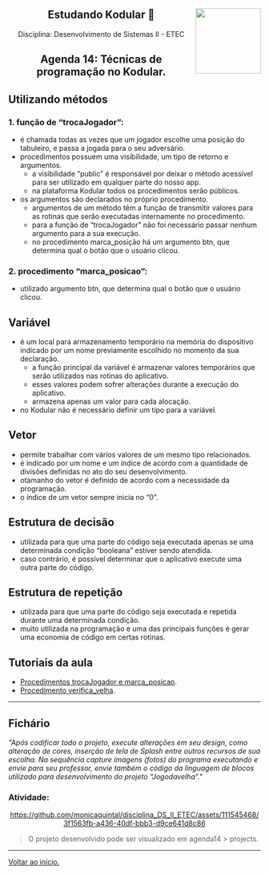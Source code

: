 <div align="center">
<a href="https://github.com/monicaquintal" target="_blank"><img align="right" height="130" src="https://cdn.jsdelivr.net/gh/devicons/devicon/icons/php/php-plain.svg" /></a>
<h2>Estudando Kodular 🤳</h2>
<p>Disciplina: Desenvolvimento de Sistemas II - ETEC</p>
</div>

<div id="agenda06" align="center">
<h2>Agenda 14: Técnicas de programação no Kodular.</h2>
</div>

## Utilizando métodos

### 1. função de “trocaJogador”:

- é chamada todas as vezes que um jogador escolhe uma posição do tabuleiro, e passa a jogada para o seu adversário.
- procedimentos possuem uma visibilidade, um tipo de retorno e argumentos. 
  - a visibilidade “public” é responsável por deixar o método acessível para ser utilizado em qualquer parte do nosso app.
  - na plataforma Kodular todos os procedimentos serão públicos.
- os argumentos são declarados no próprio procedimento. 
  - argumentos de um método têm a função de transmitir valores para as rotinas que serão executadas internamente no procedimento. 
  - para a função de “trocaJogador” não foi necessário passar nenhum argumento para a sua execução.
  -  no procedimento marca_posição há um argumento btn, que determina qual o botão que o usuário clicou.

### 2. procedimento “marca_posicao”:

- utilizado argumento btn, que determina qual o botão que o usuário clicou.

## Variável

- é um local para armazenamento temporário na memória do dispositivo indicado por um nome previamente escolhido no momento da sua declaração. 
  - a função principal da variável é armazenar valores temporários que serão utilizados nas rotinas do aplicativo.
  - esses valores podem sofrer alterações durante a execução do aplicativo.
  - armazena apenas um valor para cada alocação.
- no Kodular não é necessário definir um tipo para a variável.

## Vetor

- permite trabalhar com vários valores de um mesmo tipo relacionados.
- é indicado por um nome e um índice de acordo com a quantidade de divisões definidas no ato do seu desenvolvimento.
- otamanho do vetor é definido de acordo com a necessidade da programação.
- o índice de um vetor sempre inicia no “0”.

## Estrutura de decisão

- utilizada para que uma parte do código seja executada apenas se uma determinada condição “booleana” estiver sendo atendida. 
- caso contrário, é possível determinar que o aplicativo execute uma outra parte do código.

## Estrutura de repetição

- utilizada para que uma parte do código seja executada e repetida durante uma determinada condição. 
- muito utilizada na programação e uma das principais funções é gerar uma economia de código em certas rotinas.

## Tutoriais da aula

- [Procedimentos trocaJogador e marca_posicao](https://www.youtube.com/watch?v=wdYw1HgOUZA).
- [Procedimento verifica_velha](https://www.youtube.com/watch?v=DifjY5Wa8pM).

--- 

## Fichário

<em>
"Após codificar todo o projeto, execute alterações em seu design, como alteração de cores, inserção de tela de Splash entre outros recursos de sua escolha. Na sequência capture imagens (fotos) do programa executando e envie para seu professor, envie também o código da linguagem de blocos utilizado para desenvolvimento do projeto “Jogodavelha”."
</em>

### Atividade:

<div align="center">

https://github.com/monicaquintal/disciplina_DS_II_ETEC/assets/111545468/3f1563fb-a436-40df-bbb3-d9ce641d8c86

</div>

> O projeto desenvolvido pode ser visualizado em agenda14 > projects.

--- 

[Voltar ao início.](https://github.com/monicaquintal/disciplina_DS_II_ETEC)


